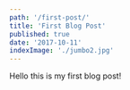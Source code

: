 ```yaml
---
path: '/first-post/'
title: 'First Blog Post'
published: true
date: '2017-10-11'
indexImage: './jumbo2.jpg'
---
```


Hello this is my first blog post!
